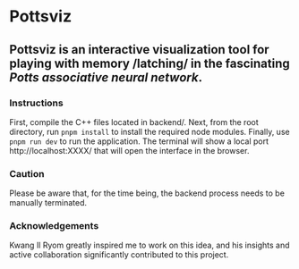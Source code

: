 # Pottsviz

## Pottsviz is an interactive visualization tool for playing with memory /latching/ in the fascinating _Potts associative neural network_.

### Instructions

First, compile the C++ files located in backend/.
Next, from the root directory, run `pnpm install` to install the required node modules.
Finally, use `pnpm run dev` to run the application. The terminal will show a local port http://localhost:XXXX/ that will open the interface in the browser.

### Caution

Please be aware that, for the time being, the backend process needs to be manually terminated.

### Acknowledgements

Kwang Il Ryom greatly inspired me to work on this idea, and his insights and active collaboration significantly contributed to this project.

